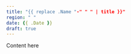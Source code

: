 ```yaml
---
title: "{{ replace .Name "-" " " | title }}"
region: " "
date: {{ .Date }}
draft: true
---
```


Content here